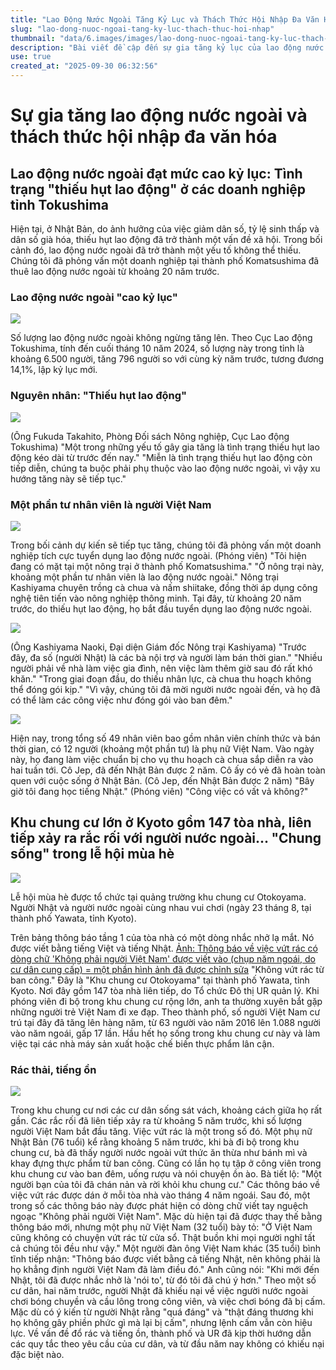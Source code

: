 ```yaml
---
title: "Lao Động Nước Ngoài Tăng Kỷ Lục và Thách Thức Hội Nhập Đa Văn Hóa"
slug: "lao-dong-nuoc-ngoai-tang-ky-luc-thach-thuc-hoi-nhap"
thumbnail: "data/6.images/images/lao-dong-nuoc-ngoai-tang-ky-luc-thach-thuc-hoi-nhap.webp"
description: "Bài viết đề cập đến sự gia tăng kỷ lục của lao động nước ngoài tại Nhật Bản, đặc biệt ở Tokushima và Kyoto, do thiếu hụt nhân lực. Đồng thời, nêu bật các thách thức trong việc chung sống đa văn hóa, như vấn đề rác thải và tiếng ồn, cùng những nỗ lực tìm kiếm giải pháp."
use: true
created_at: "2025-09-30 06:32:56"
---
```


# Sự gia tăng lao động nước ngoài và thách thức hội nhập đa văn hóa

## Lao động nước ngoài đạt mức cao kỷ lục: Tình trạng "thiếu hụt lao động" ở các doanh nghiệp tỉnh Tokushima

Hiện tại, ở Nhật Bản, do ảnh hưởng của việc giảm dân số, tỷ lệ sinh thấp và dân số già hóa, thiếu hụt lao động đã trở thành một vấn đề xã hội.
Trong bối cảnh đó, lao động nước ngoài đã trở thành một yếu tố không thể thiếu.
Chúng tôi đã phỏng vấn một doanh nghiệp tại thành phố Komatsushima đã thuê lao động nước ngoài từ khoảng 20 năm trước.

### Lao động nước ngoài "cao kỷ lục"

![](/images/20250929-02517338-jrt-001-2-view.webp)

Số lượng lao động nước ngoài không ngừng tăng lên. Theo Cục Lao động Tokushima, tính đến cuối tháng 10 năm 2024, số lượng này trong tỉnh là khoảng 6.500 người, tăng 796 người so với cùng kỳ năm trước, tương đương 14,1%, lập kỷ lục mới.

### Nguyên nhân: "Thiếu hụt lao động"

![](/images/20250929-02517338-jrt-002-2-view.webp)

(Ông Fukuda Takahito, Phòng Đối sách Nông nghiệp, Cục Lao động Tokushima)
"Một trong những yếu tố gây gia tăng là tình trạng thiếu hụt lao động kéo dài từ trước đến nay."
"Miễn là tình trạng thiếu hụt lao động còn tiếp diễn, chúng ta buộc phải phụ thuộc vào lao động nước ngoài, vì vậy xu hướng tăng này sẽ tiếp tục."

### Một phần tư nhân viên là người Việt Nam

![](/images/20250929-02517338-jrt-003-2-view.webp)

Trong bối cảnh dự kiến sẽ tiếp tục tăng, chúng tôi đã phỏng vấn một doanh nghiệp tích cực tuyển dụng lao động nước ngoài.
(Phóng viên)
"Tôi hiện đang có mặt tại một nông trại ở thành phố Komatsushima."
"Ở nông trại này, khoảng một phần tư nhân viên là lao động nước ngoài."
Nông trại Kashiyama chuyên trồng cà chua và nấm shiitake, đồng thời áp dụng công nghệ tiên tiến vào nông nghiệp thông minh.
Tại đây, từ khoảng 20 năm trước, do thiếu hụt lao động, họ bắt đầu tuyển dụng lao động nước ngoài.

![](/images/20250929-02517338-jrt-004-2-view.webp)

(Ông Kashiyama Naoki, Đại diện Giám đốc Nông trại Kashiyama)
"Trước đây, đa số (người Nhật) là các bà nội trợ và người làm bán thời gian."
"Nhiều người phải về nhà làm việc gia đình, nên việc làm thêm giờ sau đó rất khó khăn."
"Trong giai đoạn đầu, do thiếu nhân lực, cà chua thu hoạch không thể đóng gói kịp."
"Vì vậy, chúng tôi đã mời người nước ngoài đến, và họ đã có thể làm các công việc như đóng gói vào ban đêm."

![](/images/20250929-02517338-jrt-005-2-view.webp)

Hiện nay, trong tổng số 49 nhân viên bao gồm nhân viên chính thức và bán thời gian, có 12 người (khoảng một phần tư) là phụ nữ Việt Nam.
Vào ngày này, họ đang làm việc chuẩn bị cho vụ thu hoạch cà chua sắp diễn ra vào hai tuần tới.
Cô Jep, đã đến Nhật Bản được 2 năm.
Cô ấy có vẻ đã hoàn toàn quen với cuộc sống ở Nhật Bản.
(Cô Jep, đến Nhật Bản được 2 năm)
"Bây giờ tôi đang học tiếng Nhật."
(Phóng viên)
"Công việc có vất vả không?"

## Khu chung cư lớn ở Kyoto gồm 147 tòa nhà, liên tiếp xảy ra rắc rối với người nước ngoài... "Chung sống" trong lễ hội mùa hè

![](/images/20250929-00010002-yomosaka-000-2-view.webp)

Lễ hội mùa hè được tổ chức tại quảng trường khu chung cư Otokoyama. Người Nhật và người nước ngoài cùng nhau vui chơi (ngày 23 tháng 8, tại thành phố Yawata, tỉnh Kyoto).

Trên bảng thông báo tầng 1 của tòa nhà có một dòng nhắc nhở lạ mắt. Nó được viết bằng tiếng Việt và tiếng Nhật.
[Ảnh: Thông báo về việc vứt rác có dòng chữ 'Không phải người Việt Nam' được viết vào (chụp năm ngoái, do cư dân cung cấp) = một phần hình ảnh đã được chỉnh sửa](https://www.yomiuri.co.jp/pluralphoto/20250928-OYO1I50010/)
"Không vứt rác từ ban công."
Đây là "Khu chung cư Otokoyama" tại thành phố Yawata, tỉnh Kyoto. Nơi đây gồm 147 tòa nhà liên tiếp, do Tổ chức Đô thị UR quản lý. Khi phóng viên đi bộ trong khu chung cư rộng lớn, anh ta thường xuyên bắt gặp những người trẻ Việt Nam đi xe đạp.
Theo thành phố, số người Việt Nam cư trú tại đây đã tăng lên hàng năm, từ 63 người vào năm 2016 lên 1.088 người vào năm ngoái, gấp 17 lần. Hầu hết họ sống trong khu chung cư này và làm việc tại các nhà máy sản xuất hoặc chế biến thực phẩm lân cận.

### Rác thải, tiếng ồn

![](/images/20250929-00010002-yomosaka-001-2-view.webp)

Trong khu chung cư nơi các cư dân sống sát vách, khoảng cách giữa họ rất gần. Các rắc rối đã liên tiếp xảy ra từ khoảng 5 năm trước, khi số lượng người Việt Nam bắt đầu tăng.
Việc vứt rác là một trong số đó. Một phụ nữ Nhật Bản (76 tuổi) kể rằng khoảng 5 năm trước, khi bà đi bộ trong khu chung cư, bà đã thấy người nước ngoài vứt thức ăn thừa như bánh mì và khay đựng thực phẩm từ ban công. Cũng có lần họ tụ tập ở công viên trong khu chung cư vào ban đêm, uống rượu và nói chuyện ồn ào. Bà tiết lộ: "Một người bạn của tôi đã chán nản và rời khỏi khu chung cư."
Các thông báo về việc vứt rác được dán ở mỗi tòa nhà vào tháng 4 năm ngoái.
Sau đó, một trong số các thông báo này được phát hiện có dòng chữ viết tay nguệch ngoạc "Không phải người Việt Nam". Mặc dù hiện tại đã được thay thế bằng thông báo mới, nhưng một phụ nữ Việt Nam (32 tuổi) bày tỏ: "Ở Việt Nam cũng không có chuyện vứt rác từ cửa sổ. Thật buồn khi mọi người nghĩ tất cả chúng tôi đều như vậy."
Một người đàn ông Việt Nam khác (35 tuổi) bình tĩnh tiếp nhận: "Thông báo được viết bằng cả tiếng Nhật, nên không phải là họ khẳng định người Việt Nam đã làm điều đó." Anh cũng nói: "Khi mới đến Nhật, tôi đã được nhắc nhở là 'nói to', từ đó tôi đã chú ý hơn."
Theo một số cư dân, hai năm trước, người Nhật đã khiếu nại về việc người nước ngoài chơi bóng chuyền và cầu lông trong công viên, và việc chơi bóng đã bị cấm. Mặc dù có ý kiến từ người Nhật rằng "quá đáng" và "thật đáng thương khi họ không gây phiền phức gì mà lại bị cấm", nhưng lệnh cấm vẫn còn hiệu lực.
Về vấn đề đổ rác và tiếng ồn, thành phố và UR đã kịp thời hướng dẫn các quy tắc theo yêu cầu của cư dân, và từ đầu năm nay không có khiếu nại đặc biệt nào.